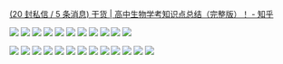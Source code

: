 [(20 封私信 / 5 条消息) 干货 | 高中生物学考知识点总结（完整版）！ - 知乎](https://zhuanlan.zhihu.com/p/349052663)

![](https://pic2.zhimg.com/v2-c806de99d26aa70e037a7894a92492bb_1440w.jpg)
![](https://pic1.zhimg.com/v2-98560b90dd77073a6a8b7ebaf42aedc8_1440w.jpg)
![](https://pic1.zhimg.com/v2-5697022325ded3b9dec3fa51cfb19806_1440w.jpg)
![](https://pic4.zhimg.com/v2-64539ba1d54491178a3e5973393f0f99_1440w.jpg)
![](https://pic1.zhimg.com/v2-b1c2a2a0d893bbbebf17d61f38d7defe_1440w.jpg)
![](https://pic4.zhimg.com/v2-fa25be9ae5ba9b26911ea8f3b075d081_1440w.jpg)
![](https://pic4.zhimg.com/v2-bb110fdf5f87d96986f4966026641e77_1440w.jpg)
![](https://pic3.zhimg.com/v2-8aa6269a9784a89f27466df03d9fc818_1440w.jpg)
![](https://pic4.zhimg.com/v2-2396186c22b56a74411b62b4db0ff243_1440w.jpg)
![](https://pic4.zhimg.com/v2-b795aa9de7a079b19c7280acd42316f5_1440w.jpg)
![](https://pic4.zhimg.com/v2-45204f6362b23db0c7ab3903021a2de3_1440w.jpg)

![](https://pic2.zhimg.com/v2-ecf381d933a236af7ca7f5922253df09_1440w.jpg)
![](https://pic3.zhimg.com/v2-1fc4f1a8a8b5662b8481d739e67869fc_1440w.jpg)
![](https://pic3.zhimg.com/v2-320217e9a937bccfbdd46d647632e922_1440w.jpg)
![](https://pic1.zhimg.com/v2-1e027279ed3068091a4ac33fbb489376_1440w.jpg)
![](https://pic3.zhimg.com/v2-abc42c0be60fc8f31b673be0249f5318_1440w.jpg)
![](https://pic3.zhimg.com/v2-4068b5fde6e1293481c098663522147c_1440w.jpg)
![](https://pic4.zhimg.com/v2-d71fa9cbe7212c5c3fa134d2cea5e7c7_1440w.jpg)
![](https://pic4.zhimg.com/v2-63fef1ee767d0b40c9dd7cc879531b9f_1440w.jpg)
![](https://pic1.zhimg.com/v2-30d7258b7ff3e73cfa1a98141e25ecbc_1440w.jpg)
![](https://pic1.zhimg.com/v2-687d87864f1d24282585a61ee5d68940_1440w.jpg)
![](https://picx.zhimg.com/v2-78885f7a80eed71c5b3ceb8f38582787_1440w.jpg)
![](https://pic4.zhimg.com/v2-d398996b5a564610a2282fecd2fde285_1440w.jpg)
![](https://pica.zhimg.com/v2-c3ba40a1e0366e88b7b6c6b28237c8ac_1440w.jpg)